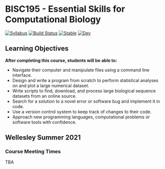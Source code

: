 # BISC195 - Essential Skills for Computational Biology

[![Syllabus](https://img.shields.io/badge/BISC195-Syllabus-blueviolet.svg)](https://wellesley-bisc195.github.io/BISC195.jl/dev/Syllabus/)
[![Build Status](https://github.com/wellesley-bisc195/BISC195.jl/workflows/CI/badge.svg)](https://github.com/wellesley-bisc195/BISC195.jl/actions)
[![Stable](https://img.shields.io/badge/docs-stable-blue.svg)](https://wellesley-bisc195.github.io/BISC195.jl/stable)
[![Dev](https://img.shields.io/badge/docs-dev-blue.svg)](https://wellesley-bisc195.github.io/BISC195.jl/dev)

## Learning Objectives

**After completing this course, students will be able to:**

- Navigate their computer and manipulate files using a command line interface.
- Design and write a program from scratch to perform statistical analyses on and plot a large numerical dataset.
- Write scripts to find, download, and process large biological sequence datasets from an online source.
- Search for a solution to a novel error or software bug and implement it in code.
- Use a version control system to keep track of changes to their code.
- Approach new programming languages, computational problems or software tools with confidence.

## Wellesley Summer 2021

### Course Meeting Times

TBA

